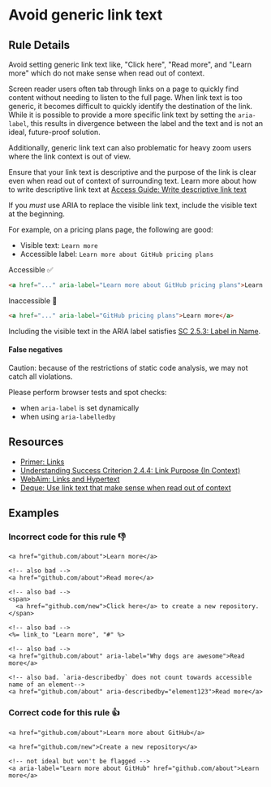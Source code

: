 # Avoid generic link text

## Rule Details

Avoid setting generic link text like, "Click here", "Read more", and "Learn more" which do not make sense when read out of context.

Screen reader users often tab through links on a page to quickly find content without needing to listen to the full page. When link text is too generic, it becomes difficult to quickly identify the destination of the link. While it is possible to provide a more specific link text by setting the `aria-label`, this results in divergence between the label and the text and is not an ideal, future-proof solution.

Additionally, generic link text can also problematic for heavy zoom users where the link context is out of view.

Ensure that your link text is descriptive and the purpose of the link is clear even when read out of context of surrounding text. 
Learn more about how to write descriptive link text at [Access Guide: Write descriptive link text](https://www.accessguide.io/guide/descriptive-link-text)

If you _must_ use ARIA to replace the visible link text, include the visible text at the beginning.

For example, on a pricing plans page, the following are good:
- Visible text: `Learn more`
- Accessible label: `Learn more about GitHub pricing plans`

Accessible ✅
```html
<a href="..." aria-label="Learn more about GitHub pricing plans">Learn more</a>
```

Inaccessible 🚫
```html
<a href="..." aria-label="GitHub pricing plans">Learn more</a>
```

Including the visible text in the ARIA label satisfies [SC 2.5.3: Label in Name](https://www.w3.org/WAI/WCAG21/Understanding/label-in-name.html).

#### False negatives

Caution: because of the restrictions of static code analysis, we may not catch all violations.

Please perform browser tests and spot checks:
- when `aria-label` is set dynamically
- when using `aria-labelledby`

## Resources

- [Primer: Links](https://primer.style/design/accessibility/links)
- [Understanding Success Criterion 2.4.4: Link Purpose (In Context)](https://www.w3.org/WAI/WCAG21/Understanding/link-purpose-in-context.html)
- [WebAim: Links and Hypertext](https://webaim.org/techniques/hypertext/)
- [Deque: Use link text that make sense when read out of context](https://dequeuniversity.com/tips/link-text)

## Examples

### **Incorrect** code for this rule 👎

```erb
<a href="github.com/about">Learn more</a>
```

```erb
<!-- also bad -->
<a href="github.com/about">Read more</a>
```

```erb
<!-- also bad -->
<span>
  <a href="github.com/new">Click here</a> to create a new repository.
</span>
```

```erb
<!-- also bad -->
<%= link_to "Learn more", "#" %>
```

```erb
<!-- also bad -->
<a href="github.com/about" aria-label="Why dogs are awesome">Read more</a>
```

```erb
<!-- also bad. `aria-describedby` does not count towards accessible name of an element-->
<a href="github.com/about" aria-describedby="element123">Read more</a>
```

### **Correct** code for this rule  👍

```erb
<a href="github.com/about">Learn more about GitHub</a>
```

```erb
<a href="github.com/new">Create a new repository</a>
```

```erb
<!-- not ideal but won't be flagged -->
<a aria-label="Learn more about GitHub" href="github.com/about">Learn more</a>
```
